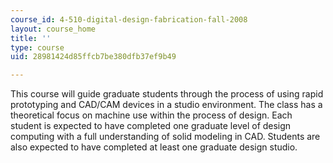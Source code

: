 ```yaml
---
course_id: 4-510-digital-design-fabrication-fall-2008
layout: course_home
title: ''
type: course
uid: 28981424d85ffcb7be380dfb37ef9b49

---
```

This course will guide graduate students through the process of using rapid prototyping and CAD/CAM devices in a studio environment. The class has a theoretical focus on machine use within the process of design. Each student is expected to have completed one graduate level of design computing with a full understanding of solid modeling in CAD. Students are also expected to have completed at least one graduate design studio.
